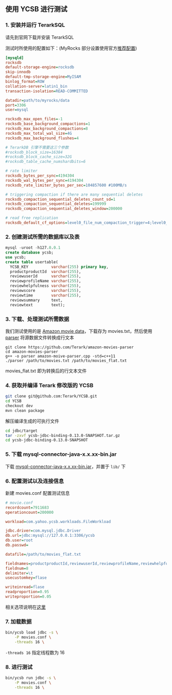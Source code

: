 ## 使用 YCSB 进行测试

### 1. 安装并运行 TerarkSQL

请先到官网下载并安装 TerarkSQL

测试时所使用的配置如下：(MyRocks 部分设置使用官方[推荐配置](https://github.com/facebook/mysql-5.6/wiki/my.cnf-tuning))
```ini
[mysqld]
rocksdb
default-storage-engine=rocksdb
skip-innodb
default-tmp-storage-engine=MyISAM
binlog_format=ROW
collation-server=latin1_bin
transaction-isolation=READ-COMMITTED

datadir=path/to/myrocks/data
port=3306
user=mysql

rocksdb_max_open_files=-1
rocksdb_base_background_compactions=1
rocksdb_max_background_compactions=8
rocksdb_max_total_wal_size=4G
rocksdb_max_background_flushes=4

# TerarkDB 引擎不需要这三个参数
#rocksdb_block_size=16384
#rocksdb_block_cache_size=32G
#rocksdb_table_cache_numshardbits=6

# rate limiter
rocksdb_bytes_per_sync=4194304
rocksdb_wal_bytes_per_sync=4194304
rocksdb_rate_limiter_bytes_per_sec=104857600 #100MB/s

# triggering compaction if there are many sequential deletes
rocksdb_compaction_sequential_deletes_count_sd=1
rocksdb_compaction_sequential_deletes=199999
rocksdb_compaction_sequential_deletes_window=200000

# read free replication
rocksdb_default_cf_options=level0_file_num_compaction_trigger=4;level0_slowdown_writes_trigger=10;level0_stop_writes_trigger=15;memtable_prefix_bloom_size_ratio=0.05;
```

### 2. 创建测试所需的数据库以及表
```sql
mysql -uroot -h127.0.0.1
create database ycsb;
use ycsb;
create table usertable(
  YCSB_KEY          varchar(255) primary key,
  productproductId  varchar(255),
  reviewuserId      varchar(255),
  reviewprofileName varchar(255),
  reviewhelpfulness varchar(255),
  reviewscore       varchar(255),
  reviewtime        varchar(255),
  reviewsummary     text,
  reviewtext        text);
```

### 3. 下载、处理测试所需数据
我们测试使用的是 [Amazon movie data](https://snap.stanford.edu/data/web-Movies.html)，下载存为 movies.txt，然后使用 [parser](https://github.com/Terark/amazon-movies-parser.git) 将源数据文件转换成行文本
```
git clone https://github.com/Terark/amazon-movies-parser
cd amazon-movies-parser
g++ -o parser amazon-moive-parser.cpp -std=c++11
./parser /path/to/movies.txt /path/to/movies_flat.txt
```
movies_flat.txt 即为转换后的行文本文件

### 4. 获取并编译 Terark 修改版的 YCSB
```bash
git clone git@github.com:Terark/YCSB.git
cd YCSB
checkout dev
mvn clean package
```

解压编译生成的可执行文件
```bash
cd jdbc/target
tar -zxvf ycsb-jdbc-binding-0.13.0-SNAPSHOT.tar.gz
cd ycsb-jdbc-binding-0.13.0-SNAPSHOT
```
### 5. 下载 mysql-connector-java-x.x.xx-bin.jar
下载 [mysql-connector-java-x.x.xx-bin.jar](https://dev.mysql.com/downloads/connector/j/5.1.html)，并置于 `lib/` 下

### 6. 配置测试以及连接信息
新建 movies.conf 配置测试信息
```ini
# movie.conf
recordcount=7911683
operationcount=200000

workload=com.yahoo.ycsb.workloads.FileWorkload

jdbc.driver=com.mysql.jdbc.Driver
db.url=jdbc:mysql://127.0.0.1:3306/ycsb
db.user=root
db.passwd=

datafile=/path/to/movies_flat.txt

fieldnames=productproductId,reviewuserId,reviewprofileName,reviewhelpfulness,reviewscore,reviewtime,reviewsummary,reviewtext
fieldnum=8
delimiter=\t
usecustomkey=flase

writeinread=flase
readproportion=0.95
writeproportion=0.05
```
相关选项说明在[这里](https://github.com/Terark/YCSB/blob/dev/README-terark.md)

### 7. 加载数据
```bash
bin/ycsb load jdbc -s \
    -P movies.conf \
    -threads 16 \
```
`-threads 16` 指定线程数为 16

### 8. 进行测试
```bash
bin/ycsb run jdbc -s \
    -P movies.conf \
    -threads 16 \
```

